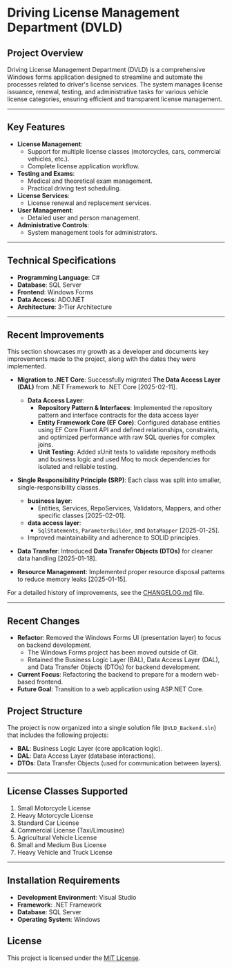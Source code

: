 # Driving License Management Department (DVLD)

## Project Overview
Driving License Management Department (DVLD) is a comprehensive Windows forms application designed to streamline and automate the processes related to driver's license services. The system manages license issuance, renewal, testing, and administrative tasks for various vehicle license categories, ensuring efficient and transparent license management.

---

## Key Features
- **License Management**:
  - Support for multiple license classes (motorcycles, cars, commercial vehicles, etc.).
  - Complete license application workflow.
- **Testing and Exams**:
  - Medical and theoretical exam management.
  - Practical driving test scheduling.
- **License Services**:
  - License renewal and replacement services.
- **User Management**:
  - Detailed user and person management.
- **Administrative Controls**:
  - System management tools for administrators.

---

## Technical Specifications
- **Programming Language**: C#
- **Database**: SQL Server
- **Frontend**: Windows Forms
- **Data Access**: ADO.NET
- **Architecture**: 3-Tier Architecture
  
---

## Recent Improvements
This section showcases my growth as a developer and documents key improvements made to the project, along with the dates they were implemented.
- **Migration to .NET Core**: Successfully migrated **The Data Access Layer (DAL)** from .NET Framework to .NET Core [2025-02-11].
  - **Data Access Layer**:
    - **Repository Pattern & Interfaces**: Implemented the repository pattern and interface contracts for the data access layer
    - **Entity Framework Core (EF Core)**: Configured database entities using EF Core Fluent API and defined relationships, constraints, and optimized performance with raw SQL queries for complex joins.
    - **Unit Testing**: Added xUnit tests to validate repository methods and business logic and used Moq to mock dependencies for isolated and reliable testing.
- **Single Responsibility Principle (SRP)**: Each class was split into smaller, single-responsibility classes.
  - **business layer**: 
    - Entities, Services, RepoServices, Validators, Mappers, and other specific classes [2025-02-01].
  - **data access layer**:
    - `SqlStatements`, `ParameterBuilder`, and `DataMapper` [2025-01-25].
  - Improved maintainability and adherence to SOLID principles.
    
- **Data Transfer**: Introduced **Data Transfer Objects (DTOs)** for cleaner data handling [2025-01-18].
- **Resource Management**: Implemented proper resource disposal patterns to reduce memory leaks [2025-01-15].

For a detailed history of improvements, see the [CHANGELOG.md](./CHANGELOG.md) file.

---
## Recent Changes

- **Refactor**: Removed the Windows Forms UI (presentation layer) to focus on backend development.
  - The Windows Forms project has been moved outside of Git.
  - Retained the Business Logic Layer (BAL), Data Access Layer (DAL), and Data Transfer Objects (DTOs) for backend development.
- **Current Focus**: Refactoring the backend to prepare for a modern web-based frontend.
- **Future Goal**: Transition to a web application using ASP.NET Core.

## Project Structure
The project is now organized into a single solution file (`DVLD_Backend.sln`) that includes the following projects:
- **BAL**: Business Logic Layer (core application logic).
- **DAL**: Data Access Layer (database interactions).
- **DTOs**: Data Transfer Objects (used for communication between layers).

---

## License Classes Supported
1. Small Motorcycle License
2. Heavy Motorcycle License
3. Standard Car License
4. Commercial License (Taxi/Limousine)
5. Agricultural Vehicle License
6. Small and Medium Bus License
7. Heavy Vehicle and Truck License

---

## Installation Requirements
- **Development Environment**: Visual Studio
- **Framework**: .NET Framework
- **Database**: SQL Server
- **Operating System**: Windows

## License
This project is licensed under the [MIT License](./LICENSE).
